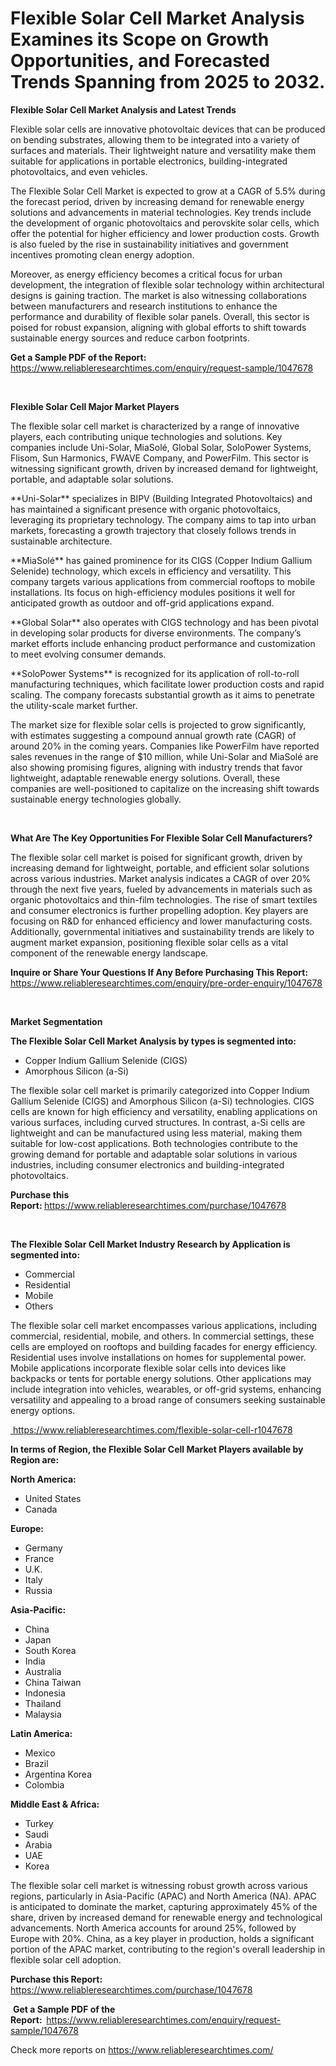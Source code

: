 <p><h1>Flexible Solar Cell Market Analysis Examines its Scope on Growth Opportunities, and Forecasted Trends Spanning from 2025 to 2032.</h1></p><p><strong>Flexible Solar Cell Market Analysis and Latest Trends</strong></p>
<p><p>Flexible solar cells are innovative photovoltaic devices that can be produced on bending substrates, allowing them to be integrated into a variety of surfaces and materials. Their lightweight nature and versatility make them suitable for applications in portable electronics, building-integrated photovoltaics, and even vehicles. </p><p>The Flexible Solar Cell Market is expected to grow at a CAGR of 5.5% during the forecast period, driven by increasing demand for renewable energy solutions and advancements in material technologies. Key trends include the development of organic photovoltaics and perovskite solar cells, which offer the potential for higher efficiency and lower production costs. Growth is also fueled by the rise in sustainability initiatives and government incentives promoting clean energy adoption. </p><p>Moreover, as energy efficiency becomes a critical focus for urban development, the integration of flexible solar technology within architectural designs is gaining traction. The market is also witnessing collaborations between manufacturers and research institutions to enhance the performance and durability of flexible solar panels. Overall, this sector is poised for robust expansion, aligning with global efforts to shift towards sustainable energy sources and reduce carbon footprints.</p></p>
<p><strong>Get a Sample PDF of the Report:&nbsp;</strong> <a href="https://www.reliableresearchtimes.com/enquiry/request-sample/1047678?utm_campaign=3067&utm_medium=2&utm_source=Github&utm_content=ia&utm_term=07042025&utm_id=flexible-solar-cell">https://www.reliableresearchtimes.com/enquiry/request-sample/1047678</a></p>
<p>&nbsp;</p>
<p><strong>Flexible Solar Cell Major Market Players</strong></p>
<p><p>The flexible solar cell market is characterized by a range of innovative players, each contributing unique technologies and solutions. Key companies include Uni-Solar, MiaSolé, Global Solar, SoloPower Systems, Flisom, Sun Harmonics, FWAVE Company, and PowerFilm. This sector is witnessing significant growth, driven by increased demand for lightweight, portable, and adaptable solar solutions.</p><p>**Uni-Solar** specializes in BIPV (Building Integrated Photovoltaics) and has maintained a significant presence with organic photovoltaics, leveraging its proprietary technology. The company aims to tap into urban markets, forecasting a growth trajectory that closely follows trends in sustainable architecture.</p><p>**MiaSolé** has gained prominence for its CIGS (Copper Indium Gallium Selenide) technology, which excels in efficiency and versatility. This company targets various applications from commercial rooftops to mobile installations. Its focus on high-efficiency modules positions it well for anticipated growth as outdoor and off-grid applications expand.</p><p>**Global Solar** also operates with CIGS technology and has been pivotal in developing solar products for diverse environments. The company’s market efforts include enhancing product performance and customization to meet evolving consumer demands.</p><p>**SoloPower Systems** is recognized for its application of roll-to-roll manufacturing techniques, which facilitate lower production costs and rapid scaling. The company forecasts substantial growth as it aims to penetrate the utility-scale market further.</p><p>The market size for flexible solar cells is projected to grow significantly, with estimates suggesting a compound annual growth rate (CAGR) of around 20% in the coming years. Companies like PowerFilm have reported sales revenues in the range of $10 million, while Uni-Solar and MiaSolé are also showing promising figures, aligning with industry trends that favor lightweight, adaptable renewable energy solutions. Overall, these companies are well-positioned to capitalize on the increasing shift towards sustainable energy technologies globally.</p></p>
<p>&nbsp;</p>
<p><strong>What Are The Key Opportunities For Flexible Solar Cell Manufacturers?</strong></p>
<p><p>The flexible solar cell market is poised for significant growth, driven by increasing demand for lightweight, portable, and efficient solar solutions across various industries. Market analysis indicates a CAGR of over 20% through the next five years, fueled by advancements in materials such as organic photovoltaics and thin-film technologies. The rise of smart textiles and consumer electronics is further propelling adoption. Key players are focusing on R&D for enhanced efficiency and lower manufacturing costs. Additionally, governmental initiatives and sustainability trends are likely to augment market expansion, positioning flexible solar cells as a vital component of the renewable energy landscape.</p></p>
<p><strong>Inquire or Share Your Questions If Any Before Purchasing This Report:</strong> <a href="https://www.reliableresearchtimes.com/enquiry/pre-order-enquiry/1047678?utm_campaign=3067&utm_medium=2&utm_source=Github&utm_content=ia&utm_term=07042025&utm_id=flexible-solar-cell">https://www.reliableresearchtimes.com/enquiry/pre-order-enquiry/1047678</a></p>
<p>&nbsp;</p>
<p><strong>Market Segmentation</strong></p>
<p><strong>The Flexible Solar Cell Market Analysis by types is segmented into:</strong></p>
<p><ul><li>Copper Indium Gallium Selenide (CIGS)</li><li>Amorphous Silicon (a-Si)</li></ul></p>
<p><p>The flexible solar cell market is primarily categorized into Copper Indium Gallium Selenide (CIGS) and Amorphous Silicon (a-Si) technologies. CIGS cells are known for high efficiency and versatility, enabling applications on various surfaces, including curved structures. In contrast, a-Si cells are lightweight and can be manufactured using less material, making them suitable for low-cost applications. Both technologies contribute to the growing demand for portable and adaptable solar solutions in various industries, including consumer electronics and building-integrated photovoltaics.</p></p>
<p><strong>Purchase this Report:&nbsp;</strong><a href="https://www.reliableresearchtimes.com/purchase/1047678?utm_campaign=3067&utm_medium=2&utm_source=Github&utm_content=ia&utm_term=07042025&utm_id=flexible-solar-cell">https://www.reliableresearchtimes.com/purchase/1047678</a></p>
<p>&nbsp;</p>
<p><strong>The Flexible Solar Cell Market Industry Research by Application is segmented into:</strong></p>
<p><ul><li>Commercial</li><li>Residential</li><li>Mobile</li><li>Others</li></ul></p>
<p><p>The flexible solar cell market encompasses various applications, including commercial, residential, mobile, and others. In commercial settings, these cells are employed on rooftops and building facades for energy efficiency. Residential uses involve installations on homes for supplemental power. Mobile applications incorporate flexible solar cells into devices like backpacks or tents for portable energy solutions. Other applications may include integration into vehicles, wearables, or off-grid systems, enhancing versatility and appealing to a broad range of consumers seeking sustainable energy options.</p></p>
<p><a href="https://www.reliableresearchtimes.com/flexible-solar-cell-r1047678?utm_campaign=3067&utm_medium=2&utm_source=Github&utm_content=ia&utm_term=07042025&utm_id=flexible-solar-cell">&nbsp;https://www.reliableresearchtimes.com/flexible-solar-cell-r1047678</a></p>
<p><strong>In terms of Region, the Flexible Solar Cell Market Players available by Region are:</strong></p>
<p>
    <p> <strong> North America: </strong>
        <ul>
            <li>United States</li>
            <li>Canada</li>
        </ul>
        </p> 
    <p> <strong> Europe: </strong>
        <ul>
            <li>Germany</li>
            <li>France</li>
            <li>U.K.</li>
            <li>Italy</li>
            <li>Russia</li>
        </ul>
        </p> 
    <p> <strong> Asia-Pacific: </strong>
        <ul>
            <li>China</li>
            <li>Japan</li>
            <li>South Korea</li>
            <li>India</li>
            <li>Australia</li>
            <li>China Taiwan</li>
            <li>Indonesia</li>
            <li>Thailand</li>
            <li>Malaysia</li>
        </ul>
        </p> 
    <p> <strong> Latin America: </strong>
        <ul>
            <li>Mexico</li>
            <li>Brazil</li>
            <li>Argentina Korea</li>
            <li>Colombia</li>
        </ul>
        </p> 
    <p> <strong> Middle East & Africa: </strong>
        <ul>
            <li>Turkey</li>
            <li>Saudi</li>
            <li>Arabia</li>
            <li>UAE</li>
            <li>Korea</li>
        </ul>
    </p>
    </p>
<p><p>The flexible solar cell market is witnessing robust growth across various regions, particularly in Asia-Pacific (APAC) and North America (NA). APAC is anticipated to dominate the market, capturing approximately 45% of the share, driven by increased demand for renewable energy and technological advancements. North America accounts for around 25%, followed by Europe with 20%. China, as a key player in production, holds a significant portion of the APAC market, contributing to the region's overall leadership in flexible solar cell adoption.</p></p>
<p><strong>Purchase this Report: </strong><a href="https://www.reliableresearchtimes.com/purchase/1047678?utm_campaign=3067&utm_medium=2&utm_source=Github&utm_content=ia&utm_term=07042025&utm_id=flexible-solar-cell">https://www.reliableresearchtimes.com/purchase/1047678</a></p>
<p>&nbsp;<strong>Get a Sample PDF of the Report:&nbsp;&nbsp;</strong><a href="https://www.reliableresearchtimes.com/enquiry/request-sample/1047678?utm_campaign=3067&utm_medium=2&utm_source=Github&utm_content=ia&utm_term=07042025&utm_id=flexible-solar-cell">https://www.reliableresearchtimes.com/enquiry/request-sample/1047678</a></p>
<p><strong></strong></p>
<p>Check more reports on <a href="https://www.reliableresearchtimes.com/?utm_campaign=3067&utm_medium=2&utm_source=Github&utm_content=ia&utm_term=07042025&utm_id=flexible-solar-cell">https://www.reliableresearchtimes.com/</a></p>